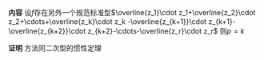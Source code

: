 **内容**
设$f$存在另外一个规范标准型$\overline{z_1}\cdot z_1+\overline{z_2}\cdot z_2+\cdots+\overline{z_k}\cdot z_k
-\overline{z_{k+1}}\cdot z_{k+1}-\overline{z_{k+2}}\cdot z_{k+2}-\cdots-\overline{z_r}\cdot z_r$
则$p=k$

**证明**
方法同二次型的惯性定理
